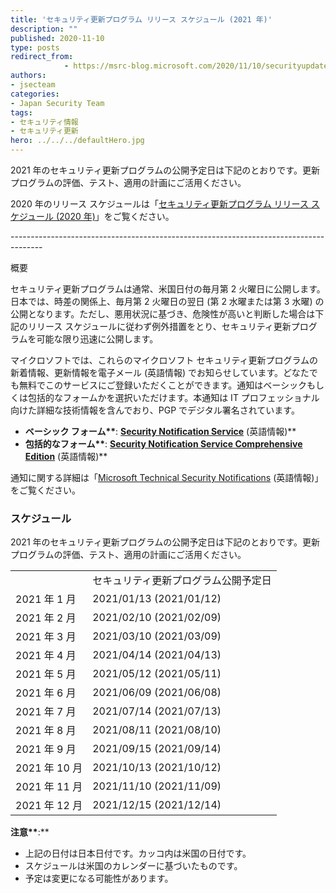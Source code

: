 ```yaml
---
title: 'セキュリティ更新プログラム リリース スケジュール (2021 年)'
description: ""
published: 2020-11-10
type: posts
redirect_from:
            - https://msrc-blog.microsoft.com/2020/11/10/securityupdatereleaseschedule2021/
authors:
- jsecteam
categories:
- Japan Security Team
tags:
- セキュリティ情報
- セキュリティ更新
hero: ../../../defaultHero.jpg
---
```

2021 年のセキュリティ更新プログラムの公開予定日は下記のとおりです。更新プログラムの評価、テスト、適用の計画にご活用ください。

2020 年のリリース スケジュールは「[セキュリティ更新プログラム リリース スケジュール (2020 年)](https://msrc-blog.microsoft.com/2019/10/22/securityupdatereleaseschedule2020/)」をご覧ください。

\--------------------------------------------------------------------------------------

概要

セキュリティ更新プログラムは通常、米国日付の毎月第 2 火曜日に公開します。日本では、時差の関係上、毎月第 2 火曜日の翌日 (第 2 水曜または第 3 水曜) の公開となります。ただし、悪用状況に基づき、危険性が高いと判断した場合は下記のリリース スケジュールに従わず例外措置をとり、セキュリティ更新プログラムを可能な限り迅速に公開します。

マイクロソフトでは、これらのマイクロソフト セキュリティ更新プログラムの新着情報、更新情報を電子メール (英語情報) でお知らせしています。どなたでも無料でこのサービスにご登録いただくことができます。通知はベーシックもしくは包括的なフォームかを選択いただけます。本通知は IT プロフェッショナル向けた詳細な技術情報を含んでおり、PGP でデジタル署名されています。

- **ベーシック フォーム\*\***: **[**Security Notification Service**](https://profile.microsoft.com/RegSysProfileCenter/subscriptionwizard.aspx?wizid=5a2a311b-5189-4c9b-9f1a-d5e913a26c2e&lcid=1033)** (英語情報)\*\*
- **包括的なフォーム\*\***: **[**Security Notification Service Comprehensive Edition**](https://profile.microsoft.com/RegSysProfileCenter/subscriptionwizard.aspx?wizid=5a2a311b-5189-4c9b-9f1a-d5e913a26c2e&lcid=1033)** (英語情報)\*\*

通知に関する詳細は「[Microsoft Technical Security Notifications](https://www.microsoft.com/en-us/msrc/technical-security-notifications?rtc=1) (英語情報)」をご覧ください。

### スケジュール

2021 年のセキュリティ更新プログラムの公開予定日は下記のとおりです。更新プログラムの評価、テスト、適用の計画にご活用ください。

|               |                                      |
| ------------- | ------------------------------------ |
|               | セキュリティ更新プログラム公開予定日 |
| 2021 年 1 月  | 2021/01/13 (2021/01/12)              |
| 2021 年 2 月  | 2021/02/10 (2021/02/09)              |
| 2021 年 3 月  | 2021/03/10 (2021/03/09)              |
| 2021 年 4 月  | 2021/04/14 (2021/04/13)              |
| 2021 年 5 月  | 2021/05/12 (2021/05/11)              |
| 2021 年 6 月  | 2021/06/09 (2021/06/08)              |
| 2021 年 7 月  | 2021/07/14 (2021/07/13)              |
| 2021 年 8 月  | 2021/08/11 (2021/08/10)              |
| 2021 年 9 月  | 2021/09/15 (2021/09/14)              |
| 2021 年 10 月 | 2021/10/13 (2021/10/12)              |
| 2021 年 11 月 | 2021/11/10 (2021/11/09)              |
| 2021 年 12 月 | 2021/12/15 (2021/12/14)              |

**注意\*\***:\*\*

- 上記の日付は日本日付です。カッコ内は米国の日付です。
- スケジュールは米国のカレンダーに基づいたものです。
- 予定は変更になる可能性があります。

<!-- wp:paragraph -->

<!-- /wp:paragraph -->
